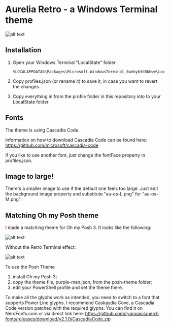 # Aurelia Retro - a Windows Terminal theme

![alt text][logo]

[logo]: https://raw.githubusercontent.com/mobilemancer/windows-terminal-aurelia/master/demo.png "Aurelia theme for Windows Terminal"

## Installation

1. Open your Windows Terminal "LocalState" folder

   ```
   %LOCALAPPDATA%\Packages\Microsoft.WindowsTerminal_8wekyb3d8bbwe\LocalState
   ```

2. Copy profiles.json (or rename it) to save it, in case you want to revert the changes.

3. Copy everything in from the profile folder in this repository into to your LocalState folder

## Fonts

The theme is using Cascadia Code.

Information on how to download Cascadia Code can be found here: <https://github.com/microsoft/cascadia-code>

 If you like to use another font, just change the fontFace property in profiles.json.
 
 ## Image to large!
 
 There's a smaller image to use if the default one feels too large. Just edit the background image property and substitute "au-os-L.png" for "au-os-M.png".

 ## Matching Oh my Posh theme

 I made a matching theme for Oh my Posh 3. It looks like the following:

![alt text][img1]

[img1]: https://raw.githubusercontent.com/mobilemancer/windows-terminal-aurelia/master/purple-man-retro.jpg "With Retro Terminal Effect"

Without the Retro Terminal effect:

![alt text][img2]

[img2]: https://raw.githubusercontent.com/mobilemancer/windows-terminal-aurelia/master/purple-man.jpg "Without Retro Terminal Effect"

To use the Posh Theme
   1. install Oh my Posh 3;
   2. copy the theme file, purple-man.json, from the posh-theme folder;
   3. edit your PowerShell profile and set the theme there.
   
To make all the glyphs work as intended, you need to switch to a font that supports Power Line glyphs. 
I recommend Caskaydia Cove, a Cascadia Code version patched with the required glyphs. You can find it on NerdFonts.com or via direct link here: <https://github.com/ryanoasis/nerd-fonts/releases/download/v2.1.0/CascadiaCode.zip>
